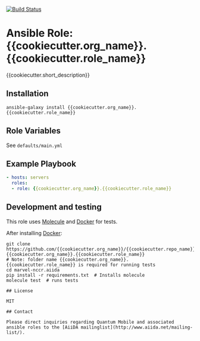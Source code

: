 [![Build Status](https://travis-ci.org/{{cookiecutter.org_name}}/{{cookiecutter.repo_name}}.svg?branch=master)](https://travis-ci.org/{{cookiecutter.org_name}}/{{cookiecutter.repo_name}})

# Ansible Role: {{cookiecutter.org_name}}.{{cookiecutter.role_name}}

{{cookiecutter.short_description}}

## Installation

`ansible-galaxy install {{cookiecutter.org_name}}.{{cookiecutter.role_name}}`

## Role Variables

See `defaults/main.yml`

## Example Playbook

```yaml
- hosts: servers
  roles:
  - role: {{cookiecutter.org_name}}.{{cookiecutter.role_name}}
```

## Development and testing

This role uses [Molecule](https://molecule.readthedocs.io/en/latest/#) and [Docker](https://www.docker.com/) for tests.

After installing [Docker](https://www.docker.com/):
```
git clone https://github.com/{{cookiecutter.org_name}}/{{cookiecutter.repo_name}} {{cookiecutter.org_name}}.{{cookiecutter.role_name}}
# Note: folder name {{cookiecutter.org_name}}.{{cookiecutter.role_name}} is required for running tests
cd marvel-nccr.aiida
pip install -r requirements.txt  # Installs molecule
molecule test  # runs tests

## License

MIT

## Contact

Please direct inquiries regarding Quantum Mobile and associated ansible roles to the [AiiDA mailinglist](http://www.aiida.net/mailing-list/).
